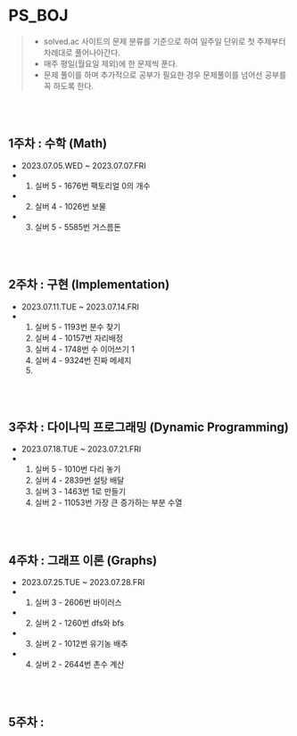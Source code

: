 # PS_BOJ

> - solved.ac 사이트의 문제 분류를 기준으로 하여 일주일 단위로 첫 주제부터 차례대로 풀어나아간다.  
> - 매주 평일(월요일 제외)에 한 문제씩 푼다.  
> - 문제 풀이를 하며 추가적으로 공부가 필요한 경우 문제풀이를 넘어선 공부를 꼭 하도록 한다.  

<br>
<br>

## 1주차 : 수학 (Math)
- 2023.07.05.WED ~ 2023.07.07.FRI
- 1) 실버 5 - 1676번 팩토리얼 0의 개수
- 2) 실버 4 - 1026번 보물
- 3) 실버 5 - 5585번 거스름돈

<br>
<br>

## 2주차 : 구현 (Implementation)
- 2023.07.11.TUE ~ 2023.07.14.FRI
- 1) 실버 5 - 1193번 분수 찾기
  2) 실버 4 - 10157번 자리배정
  3) 실버 4 - 1748번 수 이어쓰기 1
  4) 실버 4 - 9324번 진짜 메세지
  5) 
<br>
<br>

## 3주차 : 다이나믹 프로그래밍 (Dynamic Programming)
- 2023.07.18.TUE ~ 2023.07.21.FRI
- 1) 실버 5 - 1010번 다리 놓기
  2) 실버 4 - 2839번 설탕 배달
  3) 실버 3 - 1463번 1로 만들기
  4) 실버 2 - 11053번 가장 큰 증가하는 부분 수열

<br>
<br>

## 4주차 : 그래프 이론 (Graphs)
- 2023.07.25.TUE ~ 2023.07.28.FRI
- 1) 실버 3 - 2606번 바이러스
- 2) 실버 2 - 1260번 dfs와 bfs
- 3) 실버 2 - 1012번 유기농 배추
- 4) 실버 2 - 2644번 촌수 계산

<br>
<br>

## 5주차 : 

